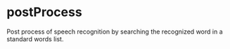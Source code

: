 # postProcess
Post process of speech recognition by searching the  recognized word in a standard words list. 
